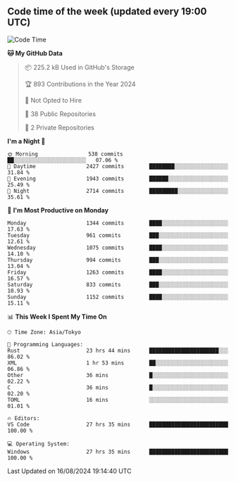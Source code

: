 ## Code time of the week (updated every 19:00 UTC)

<!--START_SECTION:waka-->
![Code Time](http://img.shields.io/badge/Code%20Time-3%2C592%20hrs%2058%20mins-blue)

**🐱 My GitHub Data** 

> 📦 225.2 kB Used in GitHub's Storage 
 > 
> 🏆 893 Contributions in the Year 2024
 > 
> 🚫 Not Opted to Hire
 > 
> 📜 38 Public Repositories 
 > 
> 🔑 2 Private Repositories 
 > 
**I'm a Night 🦉** 

```text
🌞 Morning                538 commits         ██░░░░░░░░░░░░░░░░░░░░░░░   07.06 % 
🌆 Daytime                2427 commits        ████████░░░░░░░░░░░░░░░░░   31.84 % 
🌃 Evening                1943 commits        ██████░░░░░░░░░░░░░░░░░░░   25.49 % 
🌙 Night                  2714 commits        █████████░░░░░░░░░░░░░░░░   35.61 % 
```
📅 **I'm Most Productive on Monday** 

```text
Monday                   1344 commits        ████░░░░░░░░░░░░░░░░░░░░░   17.63 % 
Tuesday                  961 commits         ███░░░░░░░░░░░░░░░░░░░░░░   12.61 % 
Wednesday                1075 commits        ████░░░░░░░░░░░░░░░░░░░░░   14.10 % 
Thursday                 994 commits         ███░░░░░░░░░░░░░░░░░░░░░░   13.04 % 
Friday                   1263 commits        ████░░░░░░░░░░░░░░░░░░░░░   16.57 % 
Saturday                 833 commits         ███░░░░░░░░░░░░░░░░░░░░░░   10.93 % 
Sunday                   1152 commits        ████░░░░░░░░░░░░░░░░░░░░░   15.11 % 
```


📊 **This Week I Spent My Time On** 

```text
🕑︎ Time Zone: Asia/Tokyo

💬 Programming Languages: 
Rust                     23 hrs 44 mins      ██████████████████████░░░   86.02 % 
XML                      1 hr 53 mins        ██░░░░░░░░░░░░░░░░░░░░░░░   06.86 % 
Other                    36 mins             █░░░░░░░░░░░░░░░░░░░░░░░░   02.22 % 
C                        36 mins             █░░░░░░░░░░░░░░░░░░░░░░░░   02.20 % 
TOML                     16 mins             ░░░░░░░░░░░░░░░░░░░░░░░░░   01.01 % 

🔥 Editors: 
VS Code                  27 hrs 35 mins      █████████████████████████   100.00 % 

💻 Operating System: 
Windows                  27 hrs 35 mins      █████████████████████████   100.00 % 
```


 Last Updated on 16/08/2024 19:14:40 UTC
<!--END_SECTION:waka-->